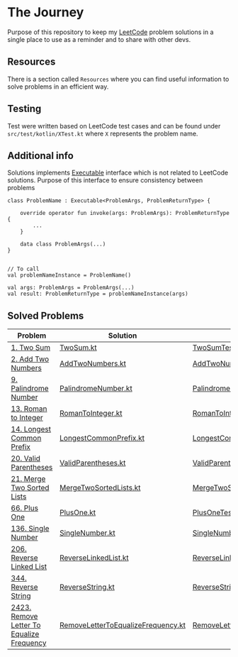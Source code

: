 # The Journey

Purpose of this repository to keep my [LeetCode](https://leetcode.com) problem solutions in a single place to use as a
reminder and to share with other devs.

## Resources

There is a section called `Resources` where you can find useful information to solve problems in an efficient way.

## Testing

Test were written based on LeetCode test cases and can be found under `src/test/kotlin/XTest.kt` where `X` represents
the problem name.

## Additional info

Solutions
implements [Executable](https://github.com/mitsinsar/TheJourney/blob/master/src/main/kotlin/core/Executable.kt)
interface which is not related to LeetCode solutions. Purpose of this interface to ensure consistency between problems

```
class ProblemName : Executable<ProblemArgs, ProblemReturnType> {

    override operator fun invoke(args: ProblemArgs): ProblemReturnType {
        ...
    }

    data class ProblemArgs(...)
}


// To call
val problemNameInstance = ProblemName()

val args: ProblemArgs = ProblemArgs(...)
val result: ProblemReturnType = problemNameInstance(args)
```

## Solved Problems

| Problem                                                                                                         | Solution                                                                                                                                               | Problem Test                                                                                                                                         | Related Resource                                                                                                   |
|-----------------------------------------------------------------------------------------------------------------|--------------------------------------------------------------------------------------------------------------------------------------------------------|------------------------------------------------------------------------------------------------------------------------------------------------------|--------------------------------------------------------------------------------------------------------------------|
| [1. Two Sum](https://leetcode.com/problems/two-sum/)                                                            | [TwoSum.kt](https://github.com/mitsinsar/TheJourney/blob/master/src/main/kotlin/solutions/TwoSum.kt)                                                   | [TwoSumTest.kt](https://github.com/mitsinsar/TheJourney/blob/master/src/test/kotlin/TwoSumTest.kt)                                                   | [HashMap.md](https://github.com/mitsinsar/TheJourney/blob/master/resources/HashMap.md)                             |
| [2. Add Two Numbers](https://leetcode.com/problems/add-two-numbers/)                                            | [AddTwoNumbers.kt](https://github.com/mitsinsar/TheJourney/blob/master/src/main/kotlin/solutions/AddTwoNumbers.kt)                                     | [AddTwoNumbersTest.kt](https://github.com/mitsinsar/TheJourney/blob/master/src/test/kotlin/AddTwoNumbersTest.kt)                                     |                                                                                                                    |                                                                                        ||                                                                          |                                                                                                                          |                                                                                                                        |                                                                                        |
| [9. Palindrome Number](https://leetcode.com/problems/palindrome-number/)                                        | [PalindromeNumber.kt](https://github.com/mitsinsar/TheJourney/blob/master/src/main/kotlin/solutions/PalindromeNumber.kt)                               | [PalindromeNumberTest.kt](https://github.com/mitsinsar/TheJourney/blob/master/src/test/kotlin/PalindromeNumberTest.kt)                               |                                                                                                                    |
| [13. Roman to Integer](https://leetcode.com/problems/roman-to-integer/)                                         | [RomanToInteger.kt](https://github.com/mitsinsar/TheJourney/blob/master/src/main/kotlin/solutions/RomanToInteger.kt)                                   | [RomanToIntegerTest.kt](https://github.com/mitsinsar/TheJourney/blob/master/src/test/kotlin/RomanToIntegerTest.kt)                                   | [VariableOrNotVariable.md](https://github.com/mitsinsar/TheJourney/blob/master/resources/VariableOrNotVariable.md) |
| [14. Longest Common Prefix](https://leetcode.com/problems/longest-common-prefix/)                               | [LongestCommonPrefix.kt](https://github.com/mitsinsar/TheJourney/blob/master/src/main/kotlin/solutions/LongestCommonPrefix.kt)                         | [LongestCommonPrefixTest.kt](https://github.com/mitsinsar/TheJourney/blob/master/src/test/kotlin/LongestCommonPrefixTest.kt)                         |                                                                                                                    |
| [20. Valid Parentheses](https://leetcode.com/problems/valid-parentheses/)                                       | [ValidParentheses.kt](https://github.com/mitsinsar/TheJourney/blob/master/src/main/kotlin/solutions/ValidParentheses.kt)                               | [ValidParenthesesTest.kt](https://github.com/mitsinsar/TheJourney/blob/master/src/test/kotlin/ValidParenthesesTest.kt)                               |                                                                                                                    |
| [21. Merge Two Sorted Lists](https://leetcode.com/problems/merge-two-sorted-lists/)                             | [MergeTwoSortedLists.kt](https://github.com/mitsinsar/TheJourney/blob/master/src/main/kotlin/solutions/MergeTwoSortedLists.kt)                         | [MergeTwoSortedListsTest.kt](https://github.com/mitsinsar/TheJourney/blob/master/src/test/kotlin/MergeTwoSortedListsTest.kt)                         |                                                                                                                    |
| [66. Plus One](https://leetcode.com/problems/plus-one/)                                                         | [PlusOne.kt](https://github.com/mitsinsar/TheJourney/blob/master/src/main/kotlin/solutions/PlusOne.kt)                                                 | [PlusOneTest.kt](https://github.com/mitsinsar/TheJourney/blob/master/src/test/kotlin/PlusOneTest.kt)                                                 |                                                                                                                    |
| [136. Single Number](https://leetcode.com/problems/single-number/)                                              | [SingleNumber.kt](https://github.com/mitsinsar/TheJourney/blob/master/src/main/kotlin/solutions/SingleNumber.kt)                                       | [SingleNumberTest.kt](https://github.com/mitsinsar/TheJourney/blob/master/src/test/kotlin/SingleNumberTest.kt)                                       |                                                                                                                    |
| [206. Reverse Linked List](https://leetcode.com/problems/reverse-linked-list/)                                  | [ReverseLinkedList.kt](https://github.com/mitsinsar/TheJourney/blob/master/src/main/kotlin/solutions/ReverseLinkedList.kt)                             | [ReverseLinkedListTest.kt](https://github.com/mitsinsar/TheJourney/blob/master/src/test/kotlin/ReverseLinkedListTest.kt)                             |                                                                                                                    |                                                                                                                    |
| [344. Reverse String](https://leetcode.com/problems/reverse-string/)                                            | [ReverseString.kt](https://github.com/mitsinsar/TheJourney/blob/master/src/main/kotlin/solutions/ReverseString.kt)                                     | [ReverseStringTest.kt](https://github.com/mitsinsar/TheJourney/blob/master/src/test/kotlin/ReverseStringTest.kt)                                     |                                                                                                                    |
| [2423. Remove Letter To Equalize Frequency](https://leetcode.com/problems/remove-letter-to-equalize-frequency/) | [RemoveLetterToEqualizeFrequency.kt](https://github.com/mitsinsar/TheJourney/blob/master/src/main/kotlin/solutions/RemoveLetterToEqualizeFrequency.kt) | [RemoveLetterToEqualizeFrequencyTest.kt](https://github.com/mitsinsar/TheJourney/blob/master/src/test/kotlin/RemoveLetterToEqualizeFrequencyTest.kt) |                                                                                                                    |
